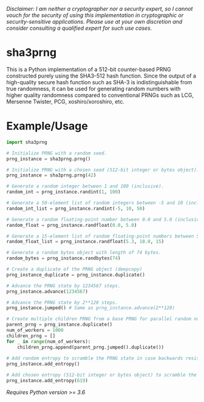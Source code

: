 *Disclaimer: I am neither a cryptographer nor a security expert, so I cannot vouch for the security of using this implementation in cryptographic or security-sensitive applications. Please use at your own discretion and consider consulting a qualified expert for such use cases.*

# sha3prng
This is a Python implementation of a 512-bit counter-based PRNG constructed purely using the SHA3-512 hash function. Since the output of a high-quality secure hash function such as SHA-3 is indistinguishable from true randomness, it can be used for generating random numbers with higher quality randomness compared to conventional PRNGs such as LCG, Mersenne Twister, PCG, xoshiro/xoroshiro, etc.

# Example/Usage
```python
import sha3prng

# Initialize PRNG with a random seed.
prng_instance = sha3prng.prng()

# Initialize PRNG with a chosen seed (512-bit integer or bytes object).
prng_instance = sha3prng.prng(42)

# Generate a random integer between 1 and 100 (inclusive).
random_int = prng_instance.randint(1, 100)

# Generate a 50-element list of random integers between -5 and 10 (inclusive).
random_int_list = prng_instance.randint(-5, 10, 50)

# Generate a random floating-point number between 0.0 and 5.0 (inclusive).
random_float = prng_instance.randfloat(0.0, 5.0)

# Generate a 15-element list of random floating-point numbers between 5.3 and 18.0 (inclusive).
random_float_list = prng_instance.randfloat(5.3, 18.0, 15)

# Generate a random bytes object with length of 74 bytes.
random_bytes = prng_instance.randbytes(74)

# Create a duplicate of the PRNG object (deepcopy)
prng_instance_duplicate = prng_instance.duplicate()

# Advance the PRNG state by 1234567 steps.
prng_instance.advance(1234567)

# Advance the PRNG state by 2**128 steps.
prng_instance.jumped() # Same as prng_instance.advance(2**128)

# Create multiple children PRNG from a base PRNG for parallel random number generation.
parent_prng = prng_instance.duplicate()
num_of_workers = 1000
children_prng = []
for _ in range(num_of_workers):
    children_prng.append(parent_prng.jumped().duplicate()) 
    
# Add random entropy to scramble the PRNG state in case backwards resistance is needed.
prng_instance.add_entropy()

# Add chosen entropy (512-bit integer or bytes object) to scramble the PRNG state in case backwards resistance is needed.
prng_instance.add_entropy(619)

```
*Requires Python version >= 3.6*

